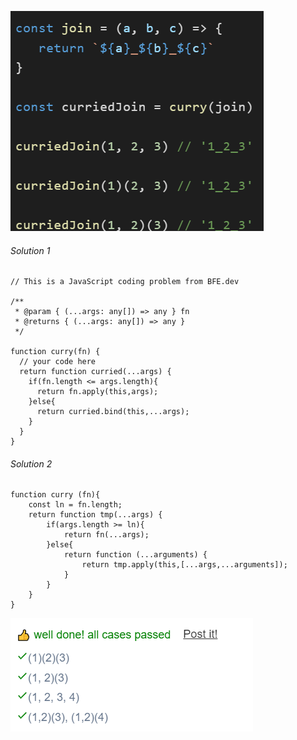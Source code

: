 ![1_implement_curry__question.png](./images/1_implement_curry__question.png)
###### Solution 1
``` JS
// This is a JavaScript coding problem from BFE.dev

/**
 * @param { (...args: any[]) => any } fn
 * @returns { (...args: any[]) => any }
 */

function curry(fn) {
  // your code here
  return function curried(...args) {
    if(fn.length <= args.length){
      return fn.apply(this,args);
    }else{
      return curried.bind(this,...args);
    }
  }
}
```
###### Solution 2
```JS
function curry (fn){
    const ln = fn.length;
    return function tmp(...args) {
        if(args.length >= ln){
            return fn(...args);
        }else{
            return function (...arguments) {
                return tmp.apply(this,[...args,...arguments]);
            }
        }
    }
}
```
![1_implement_curry__testcase](./images/1_implement_curry__testcase.png)